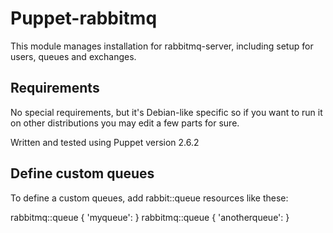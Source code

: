 # Puppet-rabbitmq #

This module manages installation for rabbitmq-server, including setup for users, queues and exchanges.

## Requirements ##

No special requirements, but it's Debian-like specific so if you want to run it on other distributions you may edit a few parts for sure.

Written and tested using Puppet version 2.6.2

## Define custom queues ##

To define a custom queues, add rabbit::queue resources like these:

rabbitmq::queue { 'myqueue': }
rabbitmq::queue { 'anotherqueue': }
